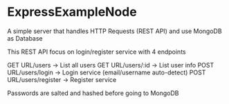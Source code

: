 # ExpressExampleNode

A simple server that handles HTTP Requests (REST API)
and use MongoDB as Database


This REST API focus on login/register service with 4 endpoints

GET URL/users -> List all users
GET URL/users/:id -> List user info
POST URL/users/login -> Login service (email/username auto-detect)
POST URL/users/register -> Register service

Passwords are salted and hashed before going to MongoDB 

